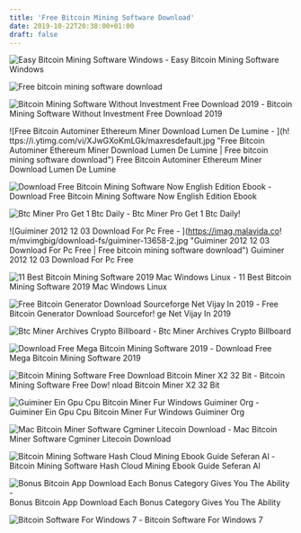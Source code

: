```yaml
---
title: 'Free Bitcoin Mining Software Download'
date: 2019-10-22T20:38:00+01:00
draft: false
---
```


![Easy Bitcoin Mining Software Windows - ](http://www.nairaland.com/attachments/3411676_screenshotfrom20131122041835_jpeg94f7d38bc85b161bda474b58a7dcf329 "Easy Bitcoin Mining Software Windows | Free bitcoin mining software download") Easy Bitcoin Mining Software Windows

![Free bitcoin mining software download](https://i.pinimg.com/originals/2d/ae/12/2dae12bdf426cf84ae25ef0c137c5e20.png "Free bitcoin mining software download") 

![Bitcoin Mining Software Without Investment Free Download 2019 - ](https://i1.wp.com/crackshome.com/wp-content/uploads/2018/10/pool.png?ssl=1 "Bitcoin Mining Software Without Investment Free Download 2019 | Free bitcoin mining software download") Bitcoin Mining Software Without Investment Free Download 2019

![Free Bitcoin Autominer Ethereum Miner Download Lumen De Lumine - ](h!   ttps://i.ytimg.com/vi/XJwGXoKmLGk/maxresdefault.jpg "Free Bitcoin Autominer Ethereum Miner Download Lumen De Lumine | Free bitcoin mining software download") Free Bitcoin Autominer Ethereum Miner Download Lumen De Lumine

![Download Free Bitcoin Mining Software Now English Edition Ebook - ](https://images-eu.ssl-images-amazon.com/images/I/51lHR9vRkaL._SX260_.jpg "Download Free Bitcoin Mining Software Now English Edition Ebook | Free bitcoin mining software download") Download Free Bitcoin Mining Software Now English Edition Ebook

![Btc Miner Pro Get 1 Btc Daily - ](https://btcminerpro.com/wp-content/uploads/2017/11/cover.jpg "Btc Miner Pro Get 1 Btc Daily | Free bitcoin mining software download") Btc Miner Pro Get 1 Btc Daily!

![Guiminer 2012 12 03 Download For Pc Free - ](https://imag.malavida.co!   m/mvimgbig/download-fs/guiminer-13658-2.jpg "Guiminer 2012 12 03 Download For Pc Free | Free bitcoin mining software download") Guiminer 2012 12 03 Download For Pc Free

![11 Best Bitcoin Mining Software 2019 Mac Windows Linux - ](https://www.buybitcoinworldwide.com/wp-content/uploads/2017/02/screen-300x300.png "11 Best Bitcoin Mining Software 2019 Mac Windows Linux | Free bitcoin mining software download") 11 Best Bitcoin Mining Software 2019 Mac Windows Linux

![Free Bitcoin Generator Download Sourceforge Net Vijay In 2019 - ](https://i.pinimg.com/originals/4e/a4/73/4ea47367e3eeccdf730cf636ab569ce2.png "Free Bitcoin Generator Download Sourceforge Net Vijay In 2019 | Free bitcoin mining software download") Free Bitcoin Generator Download Sourcefor! ge Net Vijay In 2019

![Btc Miner Archives Crypto Billboard - ](https://cryptobillboard.net/wp-content/uploads/2019/06/Free-Bitcoin-Generator-Software-2019Hack-Blockchain-amp-Coinbase-Bitcoin-100.jpg "Btc Miner Archives Crypto Billboard | Free bitcoin mining software download") Btc Miner Archives Crypto Billboard

![Download Free Mega Bitcoin Mining Software 2019 - ](https://i.ytimg.com/vi/FE-KMDhHOfQ/maxresdefault.jpg "Download Free Mega Bitcoin Mining Software 2019 | Free bitcoin mining software download") Download Free Mega Bitcoin Mining Software 2019

![Bitcoin Mining Software Free Download Bitcoin Miner X2 32 Bit - ](https://i.pinimg.com/474x/63/e9/01/63e9019472da3472ec0a0506c447a7dc.jpg "Bitcoin Mining Software Free Download Bitcoin Miner X2 32 Bit | Free!    bitcoin mining software download") Bitcoin Mining Software Free Dow! nload Bitcoin Miner X2 32 Bit

![Guiminer Ein Gpu Cpu Bitcoin Miner Fur Windows Guiminer Org - ](https://guiminer.org/wp-content/themes/guiminer/assets/img/download-pc-400px.png "Guiminer Ein Gpu Cpu Bitcoin Miner Fur Windows Guiminer Org | Free bitcoin mining software download") Guiminer Ein Gpu Cpu Bitcoin Miner Fur Windows Guiminer Org

![Mac Bitcoin Miner Software Cgminer Litecoin Download - ](http://nwoolls.files.wordpress.com/2013/04/cgminer-hashing2.png "Mac Bitcoin Miner Software Cgminer Litecoin Download | Free bitcoin mining software download") Mac Bitcoin Miner Software Cgminer Litecoin Download

![Bitcoin Mining Software Hash Cloud Mining Ebook Guide Seferan Al - ](http://bitcointreau.info/allimg/bitcoin-mining-software-free-download-ebook-2.png "Bit!   coin Mining Software Hash Cloud Mining Ebook Guide Seferan Al | Free bitcoin mining software download") Bitcoin Mining Software Hash Cloud Mining Ebook Guide Seferan Al

![Bonus Bitcoin App Download Each Bonus Category Gives You The Ability - ](http://wortkuss-verlag.de/img/7c4fb20807c9eb2ff77a87e77c0db177.jpg "Bonus Bitcoin App Download Each Bonus Category Gives You The Ability | Free bitcoin mining software download") Bonus Bitcoin App Download Each Bonus Category Gives You The Ability

![Bitcoin Software For Windows 7 - ](http://cdn3.geckoandfly.com/wp-content/uploads/2018/01/winminer-bitcoin.jpg "Bitcoin Software For Windows 7 | Free bitcoin mining software download") Bitcoin Software For Windows 7